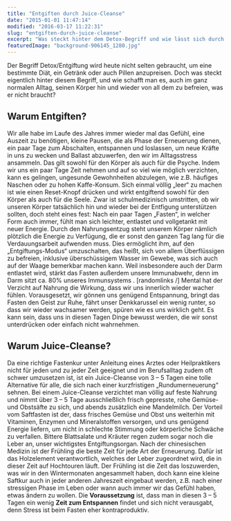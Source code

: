 ```yaml
---
title: "Entgiften durch Juice-Cleanse"
date: "2015-01-01 11:47:14"
modified: "2016-03-17 11:22:31"
slug: "entgiften-durch-juice-cleanse"
excerpt: "Was steckt hinter dem Detox-Begriff und wie lässt sich durch Juice-Cleanse entgiften; trotz Alltag und wenig Zeit?"
featuredImage: "background-906145_1280.jpg"
---
```


Der Begriff Detox/Entgiftung wird heute nicht selten gebraucht, um eine bestimmte Diät, ein Getränk oder auch Pillen anzupreisen. Doch was steckt eigentlich hinter diesem Begriff, und wie schafft man es, auch im ganz normalen Alltag, seinen Körper hin und wieder von all dem zu befreien, was er nicht braucht?

## Warum Entgiften?

Wir alle habe im Laufe des Jahres immer wieder mal das Gefühl, eine Auszeit zu benötigen, kleine Pausen, die als Phase der Erneuerung dienen, ein paar Tage zum Abschalten, entspannen und loslassen, um neue Kräfte in uns zu wecken und Ballast abzuwerfen, den wir im Alltagsstress ansammeln. Das gilt sowohl für den Körper als auch für die Psyche. Indem wir uns ein paar Tage Zeit nehmen und auf so viel wie möglich verzichten, kann es gelingen, ungesunde Gewohnheiten abzulegen, wie z.B. häufiges Naschen oder zu hohen Kaffe-Konsum. Sich einmal völlig „leer“ zu machen ist wie einen Reset-Knopf drücken und wirkt entgiftend sowohl für den Körper als auch für die Seele. Zwar ist schulmedizinisch umstritten, ob wir unseren Körper tatsächlich hin und wieder bei der Entfigung unterstützen sollten, doch steht eines fest: Nach ein paar Tagen „Fasten“, in welcher Form auch immer, fühlt man sich leichter, entlastet und vollgetankt mit neuer Energie. Durch den Nahrungsentzug steht unserem Körper nämlich plötzlich die Energie zu Verfügung, die er sonst den ganzen Tag lang für die Verdauungsarbeit aufwenden muss. Dies ermöglicht ihm, auf den „Entgiftungs-Modus“ umzuschalten, das heißt, sich von allem Überflüssigen zu befreien, inklusive überschüssigem Wasser im Gewebe, was sich auch auf der Waage bemerkbar machen kann. Weil insbesondere auch der Darm entlastet wird, stärkt das Fasten außerdem unsere Immunabwehr, denn im Darm sitzt ca. 80% unseres Immunsystems . \[randomlinks /\] Mental hat der Verzicht auf Nahrung die Wirkung, dass wir uns innerlich wieder wacher fühlen. Vorausgesetzt, wir gönnen uns genügend Entspannung, bringt das Fasten den Geist zur Ruhe, fährt unser Denkkarussel ein wenig runter, so dass wir wieder wachsamer werden, spüren wie es uns wirklich geht. Es kann sein, dass uns in diesen Tagen Dinge bewusst werden, die wir sonst unterdrücken oder einfach nicht wahrnehmen.

## Warum Juice-Cleanse?

Da eine richtige Fastenkur unter Anleitung eines Arztes oder Heilpraktikers nicht für jeden und zu jeder Zeit geeignet und im Berufsalltag zudem oft schwer umzusetzen ist, ist ein Juice-Cleanse von 3 – 5 Tagen eine tolle Alternative für alle, die sich nach einer kurzfristigen „Rundumerneuerung“ sehnen. Bei einem Juice-Cleanse verzichtet man völlig auf feste Nahrung und nimmt über 3 – 5 Tage ausschließlich frisch gepresste, rohe Gemüse- und Obstsäfte zu sich, und abends zusätzlich eine Mandelmilch. Der Vorteil vom Saftfasten ist der, dass frisches Gemüse und Obst uns weiterhin mit Vitaminen, Enzymen und Mineralstoffen versorgen, und uns genügend Energie liefern, um nicht in schlechte Stimmung oder körperliche Schwäche zu verfallen. Bittere Blattsalate und Kräuter regen zudem sogar noch die Leber an, unser wichtigstes Entgiftungsorgan. Nach der chinesischen Medizin ist der Frühling die beste Zeit für jede Art der Erneuerung. Dafür ist das Holzelement verantwortlich, welches der Leber zugeordnet wird, die in dieser Zeit auf Hochtouren läuft. Der Frühling ist die Zeit das loszuwerden, was wir in den Wintermonaten angesammelt haben, doch kann eine kleine Saftkur auch in jeder anderen Jahreszeit eingebaut werden, z.B. nach einer stressigen Phase im Leben oder wann auch immer wir das Gefühl haben, etwas ändern zu wollen. Die **Voraussetzung** ist, dass man in diesen 3 – 5 Tagen ein wenig **Zeit zum Entspannen** findet und sich nicht verausgabt, denn Stress ist beim Fasten eher kontraproduktiv.
